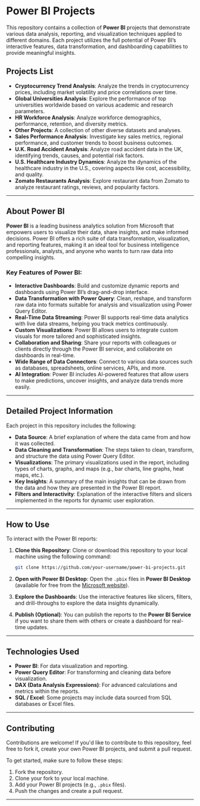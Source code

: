 # Power BI Projects

This repository contains a collection of **Power BI** projects that demonstrate various data analysis, reporting, and visualization techniques applied to different domains. Each project utilizes the full potential of Power BI’s interactive features, data transformation, and dashboarding capabilities to provide meaningful insights.

## Projects List

- **Cryptocurrency Trend Analysis**: Analyze the trends in cryptocurrency prices, including market volatility and price correlations over time.
- **Global Universities Analysis**: Explore the performance of top universities worldwide based on various academic and research parameters.
- **HR Workforce Analysis**: Analyze workforce demographics, performance, retention, and diversity metrics.
- **Other Projects**: A collection of other diverse datasets and analyses.
- **Sales Performance Analysis**: Investigate key sales metrics, regional performance, and customer trends to boost business outcomes.
- **U.K. Road Accident Analysis**: Analyze road accident data in the UK, identifying trends, causes, and potential risk factors.
- **U.S. Healthcare Industry Dynamics**: Analyze the dynamics of the healthcare industry in the U.S., covering aspects like cost, accessibility, and quality.
- **Zomato Restaurants Analysis**: Explore restaurant data from Zomato to analyze restaurant ratings, reviews, and popularity factors.

---

## About Power BI

**Power BI** is a leading business analytics solution from Microsoft that empowers users to visualize their data, share insights, and make informed decisions. Power BI offers a rich suite of data transformation, visualization, and reporting features, making it an ideal tool for business intelligence professionals, analysts, and anyone who wants to turn raw data into compelling insights.

### Key Features of Power BI:

- **Interactive Dashboards**: Build and customize dynamic reports and dashboards using Power BI’s drag-and-drop interface.
- **Data Transformation with Power Query**: Clean, reshape, and transform raw data into formats suitable for analysis and visualization using Power Query Editor.
- **Real-Time Data Streaming**: Power BI supports real-time data analytics with live data streams, helping you track metrics continuously.
- **Custom Visualizations**: Power BI allows users to integrate custom visuals for more tailored and sophisticated insights.
- **Collaboration and Sharing**: Share your reports with colleagues or clients directly through the Power BI service, and collaborate on dashboards in real-time.
- **Wide Range of Data Connectors**: Connect to various data sources such as databases, spreadsheets, online services, APIs, and more.
- **AI Integration**: Power BI includes AI-powered features that allow users to make predictions, uncover insights, and analyze data trends more easily.

---

## Detailed Project Information

Each project in this repository includes the following:

- **Data Source**: A brief explanation of where the data came from and how it was collected.
- **Data Cleaning and Transformation**: The steps taken to clean, transform, and structure the data using Power Query Editor.
- **Visualizations**: The primary visualizations used in the report, including types of charts, graphs, and maps (e.g., bar charts, line graphs, heat maps, etc.).
- **Key Insights**: A summary of the main insights that can be drawn from the data and how they are presented in the Power BI report.
- **Filters and Interactivity**: Explanation of the interactive filters and slicers implemented in the reports for dynamic user exploration.

---

## How to Use

To interact with the Power BI reports:

1. **Clone this Repository**: Clone or download this repository to your local machine using the following command:

    ```bash
    git clone https://github.com/your-username/power-bi-projects.git
    ```

2. **Open with Power BI Desktop**: Open the `.pbix` files in **Power BI Desktop** (available for free from the [Microsoft website](https://powerbi.microsoft.com/desktop/)).

3. **Explore the Dashboards**: Use the interactive features like slicers, filters, and drill-throughs to explore the data insights dynamically.

4. **Publish (Optional)**: You can publish the reports to the **Power BI Service** if you want to share them with others or create a dashboard for real-time updates.

---
## Technologies Used

- **Power BI**: For data visualization and reporting.
- **Power Query Editor**: For transforming and cleaning data before visualization.
- **DAX (Data Analysis Expressions)**: For advanced calculations and metrics within the reports.
- **SQL / Excel**: Some projects may include data sourced from SQL databases or Excel files.

---

## Contributing

Contributions are welcome! If you'd like to contribute to this repository, feel free to fork it, create your own Power BI projects, and submit a pull request.

To get started, make sure to follow these steps:

1. Fork the repository.
2. Clone your fork to your local machine.
3. Add your Power BI projects (e.g., `.pbix` files).
4. Push the changes and create a pull request.

---
